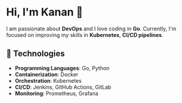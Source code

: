 # Hi, I'm Kanan 👋

I am passionate about **DevOps** and I love coding in **Go**. Currently, I'm focused on improving my skills in **Kubernetes**, **CI/CD pipelines**.

## 🚀 Technologies

- **Programming Languages**: Go, Python
- **Containerization**: Docker
- **Orchestration**: Kubernetes
- **CI/CD**: Jenkins, GitHub Actions, GitLab
- **Monitoring**: Prometheus, Grafana
